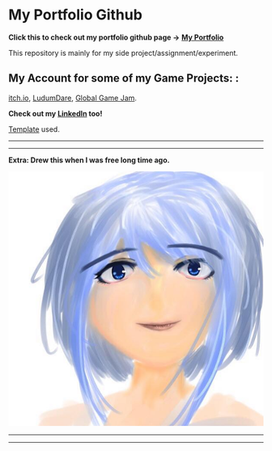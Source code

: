 # My Portfolio Github

**Click this to check out my portfolio github page ->** [**My Portfolio**](https://fjinn.github.io/)

This repository is mainly for my side project/assignment/experiment. 

## My Account for some of my Game Projects: :
[itch.io](https://pfjinn.itch.io/), [LudumDare](https://ldjam.com/users/phangfengjinn/games), [Global Game Jam](https://globalgamejam.org/users/fjinn).

**Check out my [LinkedIn](https://www.linkedin.com/in/fjinnphang/) too!**

[Template](https://github.com/evanca/quick-portfolio) used.



___






___

**Extra: Drew this when I was free long time ago.**

<img src="images/Sketch01.jpg?raw=true"/>

___






___
